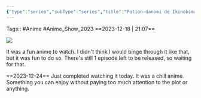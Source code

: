 ```yaml
---
{"type":"series","subType":"series","title":"Potion-danomi de Ikinobimasu!","englishTitle":"I Shall Survive Using Potions!","year":2023,"dataSource":"MALAPI","url":"https://myanimelist.net/anime/54616/Potion-danomi_de_Ikinobimasu","id":54616,"plot":null,"genres":["Adventure","Fantasy"],"writer":null,"studio":["Jumondo"],"episodes":12,"duration":"23 min per ep","onlineRating":6.4,"actors":null,"image":"https://cdn.myanimelist.net/images/anime/1182/138184.jpg","released":true,"streamingServices":["Crunchyroll"],"airing":true,"airedFrom":"08/10/2023","airedTo":"24/12/2023","watched":true,"lastWatched":"2023-12-18","personalRating":7.2,"tags":["mediaDB/tv/series"],"rating":"⭐ 7.2","dg-publish":true,"dateWatched":"2023-12-18","status":"🟢 watched","permalink":"/media-db/series/potion-danomi-de-ikinobimasu-2023/","dgPassFrontmatter":true,"noteIcon":"1","created":"2023-12-18T21:05:27.575+05:30","updated":"2023-12-24T21:34:11.049+05:30"}
---
```


Tags:: #Anime #Anime_Show_2023 
==2023-12-18 | 21:07==

<img src="https://cdn.myanimelist.net/images/anime/1182/138184.jpg">

It was a fun anime to watch. I didn't think I would binge through it like that, but it was fun to do so. There's still 1 episode left to be released, so waiting for that.

==2023-12-24==
Just completed watching it today. It was a chill anime. Something you can enjoy without paying too much attention to the plot or anything.